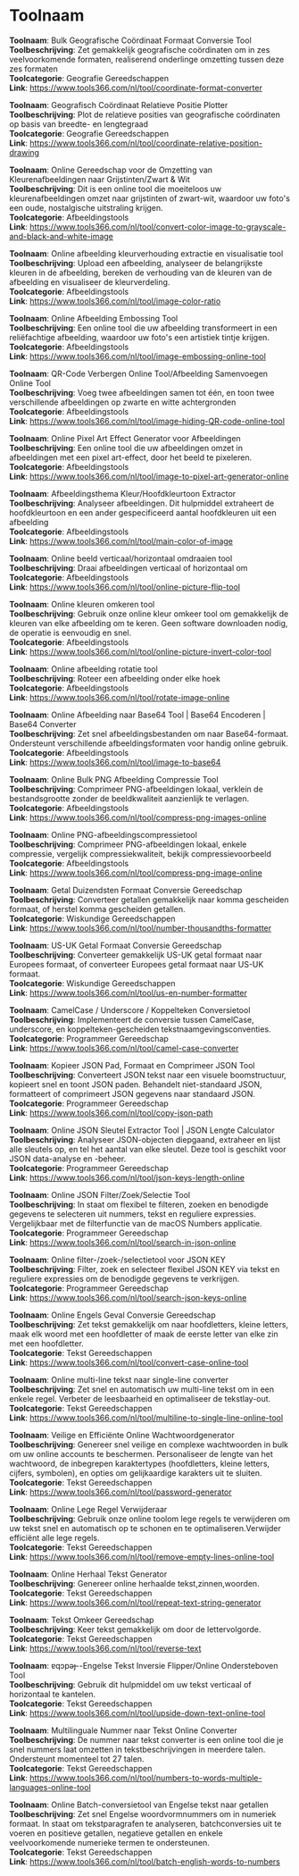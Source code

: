 # Toolnaam

**Toolnaam**: Bulk Geografische Coördinaat Formaat Conversie Tool  
**Toolbeschrijving**: Zet gemakkelijk geografische coördinaten om in zes veelvoorkomende formaten, realiserend onderlinge omzetting tussen deze zes formaten  
**Toolcategorie**: Geografie Gereedschappen  
**Link**: https://www.tools366.com/nl/tool/coordinate-format-converter


**Toolnaam**: Geografisch Coördinaat Relatieve Positie Plotter  
**Toolbeschrijving**: Plot de relatieve posities van geografische coördinaten op basis van breedte- en lengtegraad  
**Toolcategorie**: Geografie Gereedschappen  
**Link**: https://www.tools366.com/nl/tool/coordinate-relative-position-drawing


**Toolnaam**: Online Gereedschap voor de Omzetting van Kleurenafbeeldingen naar Grijstinten/Zwart & Wit  
**Toolbeschrijving**: Dit is een online tool die moeiteloos uw kleurenafbeeldingen omzet naar grijstinten of zwart-wit, waardoor uw foto's een oude, nostalgische uitstraling krijgen.  
**Toolcategorie**: Afbeeldingstools  
**Link**: https://www.tools366.com/nl/tool/convert-color-image-to-grayscale-and-black-and-white-image


**Toolnaam**: Online afbeelding kleurverhouding extractie en visualisatie tool  
**Toolbeschrijving**: Upload een afbeelding, analyseer de belangrijkste kleuren in de afbeelding, bereken de verhouding van de kleuren van de afbeelding en visualiseer de kleurverdeling.  
**Toolcategorie**: Afbeeldingstools  
**Link**: https://www.tools366.com/nl/tool/image-color-ratio


**Toolnaam**: Online Afbeelding Embossing Tool  
**Toolbeschrijving**: Een online tool die uw afbeelding transformeert in een reliëfachtige afbeelding, waardoor uw foto's een artistiek tintje krijgen.  
**Toolcategorie**: Afbeeldingstools  
**Link**: https://www.tools366.com/nl/tool/image-embossing-online-tool


**Toolnaam**: QR-Code Verbergen Online Tool/Afbeelding Samenvoegen Online Tool  
**Toolbeschrijving**: Voeg twee afbeeldingen samen tot één, en toon twee verschillende afbeeldingen op zwarte en witte achtergronden  
**Toolcategorie**: Afbeeldingstools  
**Link**: https://www.tools366.com/nl/tool/image-hiding-QR-code-online-tool


**Toolnaam**: Online Pixel Art Effect Generator voor Afbeeldingen  
**Toolbeschrijving**: Een online tool die uw afbeeldingen omzet in afbeeldingen met een pixel art-effect, door het beeld te pixeleren.  
**Toolcategorie**: Afbeeldingstools  
**Link**: https://www.tools366.com/nl/tool/image-to-pixel-art-generator-online


**Toolnaam**: Afbeeldingsthema Kleur/Hoofdkleurtoon Extractor  
**Toolbeschrijving**: Analyseer afbeeldingen. Dit hulpmiddel extraheert de hoofdkleurtoon en een ander gespecificeerd aantal hoofdkleuren uit een afbeelding  
**Toolcategorie**: Afbeeldingstools  
**Link**: https://www.tools366.com/nl/tool/main-color-of-image


**Toolnaam**: Online beeld verticaal/horizontaal omdraaien tool  
**Toolbeschrijving**: Draai afbeeldingen verticaal of horizontaal om  
**Toolcategorie**: Afbeeldingstools  
**Link**: https://www.tools366.com/nl/tool/online-picture-flip-tool


**Toolnaam**: Online kleuren omkeren tool  
**Toolbeschrijving**: Gebruik onze online kleur omkeer tool om gemakkelijk de kleuren van elke afbeelding om te keren. Geen software downloaden nodig, de operatie is eenvoudig en snel.  
**Toolcategorie**: Afbeeldingstools  
**Link**: https://www.tools366.com/nl/tool/online-picture-invert-color-tool


**Toolnaam**: Online afbeelding rotatie tool  
**Toolbeschrijving**: Roteer een afbeelding onder elke hoek  
**Toolcategorie**: Afbeeldingstools  
**Link**: https://www.tools366.com/nl/tool/rotate-image-online


**Toolnaam**: Online Afbeelding naar Base64 Tool | Base64 Encoderen | Base64 Converter  
**Toolbeschrijving**: Zet snel afbeeldingsbestanden om naar Base64-formaat. Ondersteunt verschillende afbeeldingsformaten voor handig online gebruik.  
**Toolcategorie**: Afbeeldingstools  
**Link**: https://www.tools366.com/nl/tool/image-to-base64


**Toolnaam**: Online Bulk PNG Afbeelding Compressie Tool  
**Toolbeschrijving**: Comprimeer PNG-afbeeldingen lokaal, verklein de bestandsgrootte zonder de beeldkwaliteit aanzienlijk te verlagen.  
**Toolcategorie**: Afbeeldingstools  
**Link**: https://www.tools366.com/nl/tool/compress-png-images-online


**Toolnaam**: Online PNG-afbeeldingscompressietool  
**Toolbeschrijving**: Comprimeer PNG-afbeeldingen lokaal, enkele compressie, vergelijk compressiekwaliteit, bekijk compressievoorbeeld  
**Toolcategorie**: Afbeeldingstools  
**Link**: https://www.tools366.com/nl/tool/compress-png-image-online


**Toolnaam**: Getal Duizendsten Formaat Conversie Gereedschap  
**Toolbeschrijving**: Converteer getallen gemakkelijk naar komma gescheiden formaat, of herstel komma gescheiden getallen.  
**Toolcategorie**: Wiskundige Gereedschappen  
**Link**: https://www.tools366.com/nl/tool/number-thousandths-formatter


**Toolnaam**: US-UK Getal Formaat Conversie Gereedschap  
**Toolbeschrijving**: Converteer gemakkelijk US-UK getal formaat naar Europees formaat, of converteer Europees getal formaat naar US-UK formaat.  
**Toolcategorie**: Wiskundige Gereedschappen  
**Link**: https://www.tools366.com/nl/tool/us-en-number-formatter


**Toolnaam**: CamelCase / Underscore / Koppelteken Conversietool  
**Toolbeschrijving**: Implementeert de conversie tussen CamelCase, underscore, en koppelteken-gescheiden tekstnaamgevingsconventies.  
**Toolcategorie**: Programmeer Gereedschap  
**Link**: https://www.tools366.com/nl/tool/camel-case-converter


**Toolnaam**: Kopieer JSON Pad, Formaat en Comprimeer JSON Tool  
**Toolbeschrijving**: Converteert JSON tekst naar een visuele boomstructuur, kopieert snel en toont JSON paden. Behandelt niet-standaard JSON, formatteert of comprimeert JSON gegevens naar standaard JSON.  
**Toolcategorie**: Programmeer Gereedschap  
**Link**: https://www.tools366.com/nl/tool/copy-json-path


**Toolnaam**: Online JSON Sleutel Extractor Tool | JSON Lengte Calculator  
**Toolbeschrijving**: Analyseer JSON-objecten diepgaand, extraheer en lijst alle sleutels op, en tel het aantal van elke sleutel. Deze tool is geschikt voor JSON data-analyse en -beheer.  
**Toolcategorie**: Programmeer Gereedschap  
**Link**: https://www.tools366.com/nl/tool/json-keys-length-online


**Toolnaam**: Online JSON Filter/Zoek/Selectie Tool  
**Toolbeschrijving**: In staat om flexibel te filteren, zoeken en benodigde gegevens te selecteren uit nummers, tekst en reguliere expressies. Vergelijkbaar met de filterfunctie van de macOS Numbers applicatie.  
**Toolcategorie**: Programmeer Gereedschap  
**Link**: https://www.tools366.com/nl/tool/search-in-json-online


**Toolnaam**: Online filter-/zoek-/selectietool voor JSON KEY  
**Toolbeschrijving**: Filter, zoek en selecteer flexibel JSON KEY via tekst en reguliere expressies om de benodigde gegevens te verkrijgen.  
**Toolcategorie**: Programmeer Gereedschap  
**Link**: https://www.tools366.com/nl/tool/search-json-keys-online


**Toolnaam**: Online Engels Geval Conversie Gereedschap  
**Toolbeschrijving**: Zet tekst gemakkelijk om naar hoofdletters, kleine letters, maak elk woord met een hoofdletter of maak de eerste letter van elke zin met een hoofdletter.  
**Toolcategorie**: Tekst Gereedschappen  
**Link**: https://www.tools366.com/nl/tool/convert-case-online-tool


**Toolnaam**: Online multi-line tekst naar single-line converter  
**Toolbeschrijving**: Zet snel en automatisch uw multi-line tekst om in een enkele regel. Verbeter de leesbaarheid en optimaliseer de tekstlay-out.  
**Toolcategorie**: Tekst Gereedschappen  
**Link**: https://www.tools366.com/nl/tool/multiline-to-single-line-online-tool


**Toolnaam**: Veilige en Efficiënte Online Wachtwoordgenerator  
**Toolbeschrijving**: Genereer snel veilige en complexe wachtwoorden in bulk om uw online accounts te beschermen. Personaliseer de lengte van het wachtwoord, de inbegrepen karaktertypes (hoofdletters, kleine letters, cijfers, symbolen), en opties om gelijkaardige karakters uit te sluiten.  
**Toolcategorie**: Tekst Gereedschappen  
**Link**: https://www.tools366.com/nl/tool/password-generator


**Toolnaam**: Online Lege Regel Verwijderaar  
**Toolbeschrijving**: Gebruik onze online toolom lege regels te verwijderen om uw tekst snel en automatisch op te schonen en te optimaliseren.Verwijder efficiënt alle lege regels.  
**Toolcategorie**: Tekst Gereedschappen  
**Link**: https://www.tools366.com/nl/tool/remove-empty-lines-online-tool


**Toolnaam**: Online Herhaal Tekst Generator  
**Toolbeschrijving**: Genereer online herhaalde tekst,zinnen,woorden.  
**Toolcategorie**: Tekst Gereedschappen  
**Link**: https://www.tools366.com/nl/tool/repeat-text-string-generator


**Toolnaam**: Tekst Omkeer Gereedschap  
**Toolbeschrijving**: Keer tekst gemakkelijk om door de lettervolgorde.  
**Toolcategorie**: Tekst Gereedschappen  
**Link**: https://www.tools366.com/nl/tool/reverse-text


**Toolnaam**: ɐqɔpǝɟ--Engelse Tekst Inversie Flipper/Online Ondersteboven Tool  
**Toolbeschrijving**: Gebruik dit hulpmiddel om uw tekst verticaal of horizontaal te kantelen.  
**Toolcategorie**: Tekst Gereedschappen  
**Link**: https://www.tools366.com/nl/tool/upside-down-text-online-tool


**Toolnaam**: Multilinguale Nummer naar Tekst Online Converter  
**Toolbeschrijving**: De nummer naar tekst converter is een online tool die je snel nummers laat omzetten in tekstbeschrijvingen in meerdere talen. Ondersteunt momenteel tot 27 talen.  
**Toolcategorie**: Tekst Gereedschappen  
**Link**: https://www.tools366.com/nl/tool/numbers-to-words-multiple-languages-online-tool


**Toolnaam**: Online Batch-conversietool van Engelse tekst naar getallen  
**Toolbeschrijving**: Zet snel Engelse woordvormnummers om in numeriek formaat. In staat om tekstparagrafen te analyseren, batchconversies uit te voeren en positieve getallen, negatieve getallen en enkele veelvoorkomende numerieke termen te ondersteunen.  
**Toolcategorie**: Tekst Gereedschappen  
**Link**: https://www.tools366.com/nl/tool/batch-english-words-to-numbers


